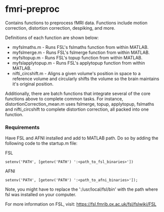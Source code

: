 # fmri-preproc
Contains functions to preprocess fMRI data. Functions include motion correction, distortion correction, despiking, and more.

Definitions of each function are shown below:
- myfslmaths.m      - Runs FSL's fslmaths function from within MATLAB.
- myfslmerge.m      - Runs FSL's fslmerge function from within MATLAB. 
- myfsltopup.m      - Runs FSL's topup function from within MATLAB.
- myfslapplytopup.m - Runs FSL's applytopup function from within MATLAB.
- nifti_circshift.m - Aligns a given volume's position in space to a reference volume and circularly shifts the volume so the brain maintains it's original position.

Additionally, there are batch functions that integrate several of the core functions above to complete common tasks. For instance, distortionCorrection_mean.m uses fslmerge, topup, applytopup, fslmaths and nifti_circshift to complete distortion correction, all packed into one function.

### Requirements
Have FSL and AFNI installed and add to MATLAB path.
Do so by adding the following code to the startup.m file:

FSL
```
setenv('PATH', [getenv('PATH') ':<path_to_fsl_binaries>'])
```

AFNI
```
setenv('PATH', [getenv('PATH') ':<path_to_afni_binaries>']);
```

Note, you might have to replace the ':/usr/local/fsl/bin' with the path where fsl was installed on your computer.

For more information on FSL, visit: https://fsl.fmrib.ox.ac.uk/fsl/fslwiki/FSL

